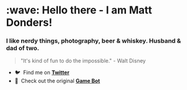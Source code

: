 <h1 align="left" id="suhailkakar-title">:wave: Hello there - I am Matt Donders!</h1>
<h3 align="left">I like nerdy things, photography, beer & whiskey. Husband & dad of two.</h3>
<blockquote>"It's kind of fun to do the impossible." - Walt Disney</blockquote>

<!--
<a href="#mattdonders-title">
  <img src="https://github-readme-stats.vercel.app/api?username=mattdonders&show_icons=true&theme=react&count_private=true&include_all_commits=true" alt="Matt Donders" align="right"/>
</a>
-->
<!--
- :office: &nbsp;I'm currently working at **Nordstone UK**
- :seedling: &nbsp;I’m currently learning **[Solidity]**
- :writing_hand: &nbsp;I regulary write article on my **[blog]**
- :speech_balloon: &nbsp;I like to talk about **Web 3.0** and **JavaScript**
- :mailbox: &nbsp;Ask me about anything, I am happy to **help** :)
- :computer: &nbsp;Connect with me on **[LinkedIn]**
-->

- :bird: &nbsp;Find me on **[Twitter]**
- :rotating_light: &nbsp;Check out the original **[Game Bot]**

<br>


[linkedin]: https://www.linkedin.com/in/mattdonders "LinkedIn"
[twitter]: https://twitter.com/mattdonders "Twitter"
[game bot]: https://twitter.com/njdevilsgamebot


